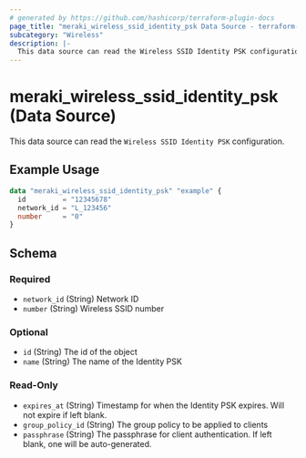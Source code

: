 ```yaml
---
# generated by https://github.com/hashicorp/terraform-plugin-docs
page_title: "meraki_wireless_ssid_identity_psk Data Source - terraform-provider-meraki"
subcategory: "Wireless"
description: |-
  This data source can read the Wireless SSID Identity PSK configuration.
---
```


# meraki_wireless_ssid_identity_psk (Data Source)

This data source can read the `Wireless SSID Identity PSK` configuration.

## Example Usage

```terraform
data "meraki_wireless_ssid_identity_psk" "example" {
  id         = "12345678"
  network_id = "L_123456"
  number     = "0"
}
```

<!-- schema generated by tfplugindocs -->
## Schema

### Required

- `network_id` (String) Network ID
- `number` (String) Wireless SSID number

### Optional

- `id` (String) The id of the object
- `name` (String) The name of the Identity PSK

### Read-Only

- `expires_at` (String) Timestamp for when the Identity PSK expires. Will not expire if left blank.
- `group_policy_id` (String) The group policy to be applied to clients
- `passphrase` (String) The passphrase for client authentication. If left blank, one will be auto-generated.
